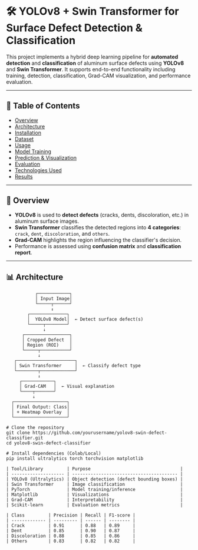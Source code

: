 # 🛠️ YOLOv8 + Swin Transformer for Surface Defect Detection & Classification

This project implements a hybrid deep learning pipeline for **automated detection** and **classification** of aluminum surface defects using **YOLOv8** and **Swin Transformer**. It supports end-to-end functionality including training, detection, classification, Grad-CAM visualization, and performance evaluation.

---

## 📌 Table of Contents
- [Overview](#overview)
- [Architecture](#architecture)
- [Installation](#installation)
- [Dataset](#dataset)
- [Usage](#usage)
- [Model Training](#model-training)
- [Prediction & Visualization](#prediction--visualization)
- [Evaluation](#evaluation)
- [Technologies Used](#technologies-used)
- [Results](#results)

---

## 🧠 Overview

- **YOLOv8** is used to **detect defects** (cracks, dents, discoloration, etc.) in aluminum surface images.
- **Swin Transformer** classifies the detected regions into **4 categories**: `crack`, `dent`, `discoloration`, and `others`.
- **Grad-CAM** highlights the region influencing the classifier's decision.
- Performance is assessed using **confusion matrix** and **classification report**.

---

## 📊 Architecture

```plaintext
           ┌────────────┐
           │ Input Image│
           └─────┬──────┘
                 ↓
        ┌──────────────┐
        │  YOLOv8 Model│  ← Detect surface defect(s)
        └─────┬────────┘
              ↓
      ┌─────────────────┐
      │ Cropped Defect  │
      │ Region (ROI)    │
      └─────┬───────────┘
            ↓
   ┌──────────────────────┐
   │ Swin Transformer     │  ← Classify defect type
   └────────┬─────────────┘
            ↓
     ┌────────────┐
     │ Grad-CAM   │  ← Visual explanation
     └────┬───────┘
          ↓
  ┌────────────────────┐
  │ Final Output: Class│
  │ + Heatmap Overlay  │
  └────────────────────┘

# Clone the repository
git clone https://github.com/yourusername/yolov8-swin-defect-classifier.git
cd yolov8-swin-defect-classifier

# Install dependencies (Colab/Local)
pip install ultralytics torch torchvision matplotlib

| Tool/Library         | Purpose                                  |
| -------------------- | ---------------------------------------- |
| YOLOv8 (Ultralytics) | Object detection (defect bounding boxes) |
| Swin Transformer     | Image classification                     |
| PyTorch              | Model training/inference                 |
| Matplotlib           | Visualizations                           |
| Grad-CAM             | Interpretability                         |
| Scikit-learn         | Evaluation metrics                       |

| Class         | Precision | Recall | F1-score |
| ------------- | --------- | ------ | -------- |
| Crack         | 0.91      | 0.88   | 0.89     |
| Dent          | 0.85      | 0.90   | 0.87     |
| Discoloration | 0.88      | 0.85   | 0.86     |
| Others        | 0.83      | 0.82   | 0.82     |



